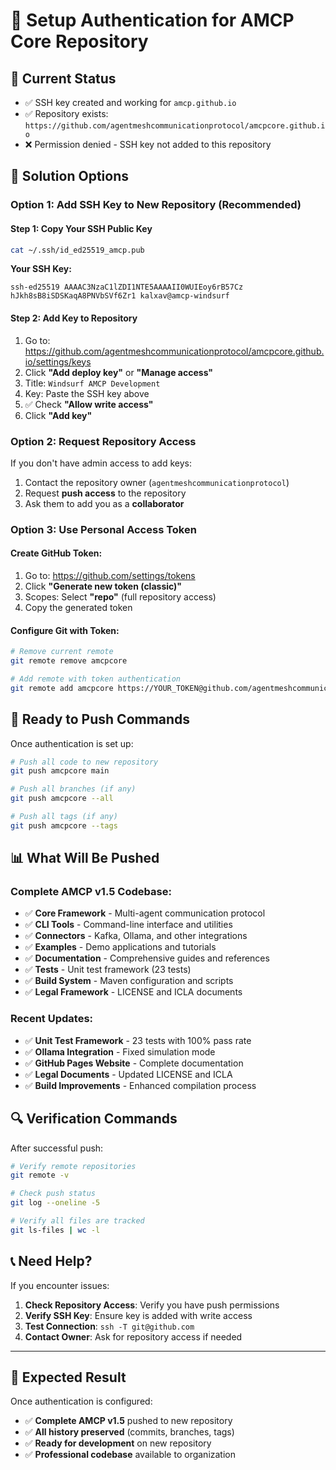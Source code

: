 # 🔑 Setup Authentication for AMCP Core Repository

## 🎯 **Current Status**
- ✅ SSH key created and working for `amcp.github.io`
- ✅ Repository exists: `https://github.com/agentmeshcommunicationprotocol/amcpcore.github.io`
- ❌ Permission denied - SSH key not added to this repository

## 🔧 **Solution Options**

### **Option 1: Add SSH Key to New Repository (Recommended)**

#### **Step 1: Copy Your SSH Public Key**
```bash
cat ~/.ssh/id_ed25519_amcp.pub
```

**Your SSH Key:**
```
ssh-ed25519 AAAAC3NzaC1lZDI1NTE5AAAAII0WUIEoy6rB57Cz
hJkh8sB8iSDSKaqA8PNVbSVf6Zr1 kalxav@amcp-windsurf
```

#### **Step 2: Add Key to Repository**
1. Go to: https://github.com/agentmeshcommunicationprotocol/amcpcore.github.io/settings/keys
2. Click **"Add deploy key"** or **"Manage access"**
3. Title: `Windsurf AMCP Development`
4. Key: Paste the SSH key above
5. ✅ Check **"Allow write access"**
6. Click **"Add key"**

### **Option 2: Request Repository Access**

If you don't have admin access to add keys:
1. Contact the repository owner (`agentmeshcommunicationprotocol`)
2. Request **push access** to the repository
3. Ask them to add you as a **collaborator**

### **Option 3: Use Personal Access Token**

#### **Create GitHub Token:**
1. Go to: https://github.com/settings/tokens
2. Click **"Generate new token (classic)"**
3. Scopes: Select **"repo"** (full repository access)
4. Copy the generated token

#### **Configure Git with Token:**
```bash
# Remove current remote
git remote remove amcpcore

# Add remote with token authentication
git remote add amcpcore https://YOUR_TOKEN@github.com/agentmeshcommunicationprotocol/amcpcore.github.io.git
```

## 🚀 **Ready to Push Commands**

Once authentication is set up:

```bash
# Push all code to new repository
git push amcpcore main

# Push all branches (if any)
git push amcpcore --all

# Push all tags (if any)
git push amcpcore --tags
```

## 📊 **What Will Be Pushed**

### **Complete AMCP v1.5 Codebase:**
- ✅ **Core Framework** - Multi-agent communication protocol
- ✅ **CLI Tools** - Command-line interface and utilities
- ✅ **Connectors** - Kafka, Ollama, and other integrations
- ✅ **Examples** - Demo applications and tutorials
- ✅ **Documentation** - Comprehensive guides and references
- ✅ **Tests** - Unit test framework (23 tests)
- ✅ **Build System** - Maven configuration and scripts
- ✅ **Legal Framework** - LICENSE and ICLA documents

### **Recent Updates:**
- ✅ **Unit Test Framework** - 23 tests with 100% pass rate
- ✅ **Ollama Integration** - Fixed simulation mode
- ✅ **GitHub Pages Website** - Complete documentation
- ✅ **Legal Documents** - Updated LICENSE and ICLA
- ✅ **Build Improvements** - Enhanced compilation process

## 🔍 **Verification Commands**

After successful push:
```bash
# Verify remote repositories
git remote -v

# Check push status
git log --oneline -5

# Verify all files are tracked
git ls-files | wc -l
```

## 📞 **Need Help?**

If you encounter issues:
1. **Check Repository Access**: Verify you have push permissions
2. **Verify SSH Key**: Ensure key is added with write access
3. **Test Connection**: `ssh -T git@github.com`
4. **Contact Owner**: Ask for repository access if needed

---

## 🎯 **Expected Result**

Once authentication is configured:
- ✅ **Complete AMCP v1.5** pushed to new repository
- ✅ **All history preserved** (commits, branches, tags)
- ✅ **Ready for development** on new repository
- ✅ **Professional codebase** available to organization
